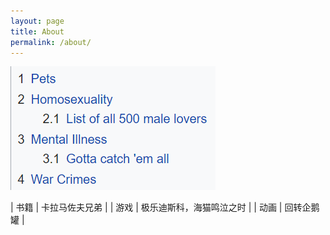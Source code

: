 ```yaml
---
layout: page
title: About
permalink: /about/
---
```


![](/public/img/pets-homosexuality-mental-illness-war-crimes.png)

| 书籍 | 卡拉马佐夫兄弟 |
| 游戏 | 极乐迪斯科，海猫鸣泣之时 |
| 动画 | 回转企鹅罐 |
